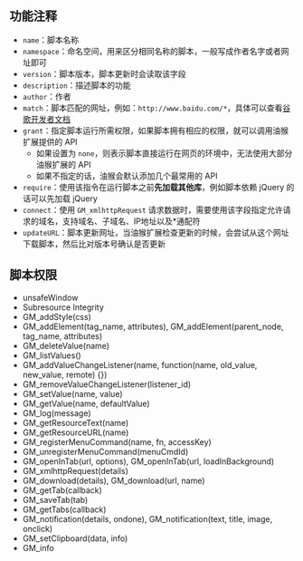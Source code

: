 ## 功能注释

- `name`：脚本名称
- `namespace`：命名空间，用来区分相同名称的脚本，一般写成作者名字或者网址即可
- `version`：脚本版本，脚本更新时会读取该字段
- `description`：描述脚本的功能
- `author`：作者
- `match`：脚本匹配的网址，例如：`http://www.baidu.com/*`，具体可以查看[谷歌开发者文档](https://developer.chrome.com/docs/extensions/mv3/match_patterns/)
- `grant`：指定脚本运行所需权限，如果脚本拥有相应的权限，就可以调用油猴扩展提供的 API
  - 如果设置为 `none`，则表示脚本直接运行在网页的环境中，无法使用大部分油猴扩展的 API
  - 如果不指定的话，油猴会默认添加几个最常用的 API
- `require`：使用该指令在运行脚本之前**先加载其他库**，例如脚本依赖 jQuery 的话可以先加载 jQuery
- `connect`：使用 `GM_xmlhttpRequest` 请求数据时，需要使用该字段指定允许请求的域名，支持域名、子域名、IP地址以及*通配符
- `updateURL`：脚本更新网址，当油猴扩展检查更新的时候，会尝试从这个网址下载脚本，然后比对版本号确认是否更新

## 脚本权限

- unsafeWindow
- Subresource Integrity
- GM_addStyle(css)
- GM_addElement(tag_name, attributes), GM_addElement(parent_node, tag_name, attributes)
- GM_deleteValue(name)
- GM_listValues()
- GM_addValueChangeListener(name, function(name, old_value, new_value, remote) {})
- GM_removeValueChangeListener(listener_id)
- GM_setValue(name, value)
- GM_getValue(name, defaultValue)
- GM_log(message)
- GM_getResourceText(name)
- GM_getResourceURL(name)
- GM_registerMenuCommand(name, fn, accessKey)
- GM_unregisterMenuCommand(menuCmdId)
- GM_openInTab(url, options), GM_openInTab(url, loadInBackground)
- GM_xmlhttpRequest(details)
- GM_download(details), GM_download(url, name)
- GM_getTab(callback)
- GM_saveTab(tab)
- GM_getTabs(callback)
- GM_notification(details, ondone), GM_notification(text, title, image, onclick)
- GM_setClipboard(data, info)
- GM_info